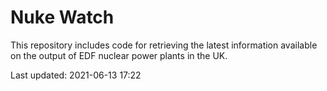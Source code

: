 # Nuke Watch

This repository includes code for retrieving the latest information available on the output of EDF nuclear power plants in the UK.

Last updated: 2021-06-13 17:22